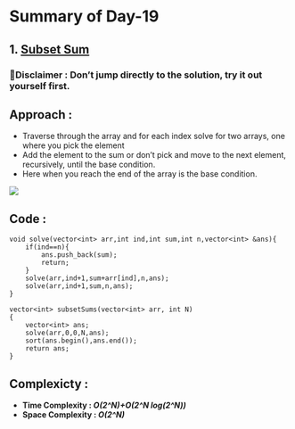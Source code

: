 # Summary of Day-19

## 1. [Subset Sum](https://practice.geeksforgeeks.org/problems/subset-sums2234/1)

### 🚨Disclaimer : Don’t jump directly to the solution, try it out yourself first.

## Approach :
* Traverse through the array and for each index solve for two arrays, one where you pick the element
* Add the element to the sum or don’t pick and move to the next element, recursively, until the base condition.
* Here when you reach the end of the array is the base condition.

![](https://lh4.googleusercontent.com/f-cF0GX84YkT_9VaDr_8XpqbLOsbfbcIV8zqjoNmjloOS1LCG4MbO33O_2XLTO292CFoE47Ql1w3l6NPQjrrGs1D3R96uiNWuTFtW6m5LAsY2XGOT4eGvuaZ72ccI1UnwbLkG7fI)

## Code :
```
void solve(vector<int> arr,int ind,int sum,int n,vector<int> &ans){
    if(ind==n){
        ans.push_back(sum);
        return;
    }
    solve(arr,ind+1,sum+arr[ind],n,ans);
    solve(arr,ind+1,sum,n,ans);
}
```
```
vector<int> subsetSums(vector<int> arr, int N)
{
    vector<int> ans;
    solve(arr,0,0,N,ans);
    sort(ans.begin(),ans.end());
    return ans;
}
```

## Complexicty :
* **Time Complexity : *O(2^N)+O(2^N log(2^N))***
* **Space Complexity : *O(2^N)***
